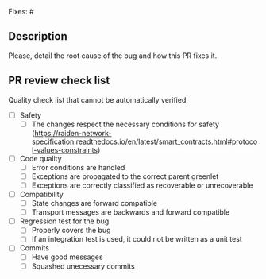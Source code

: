 Fixes: #<issue>

## Description

Please, detail the root cause of the bug and how this PR fixes it.

## PR review check list

Quality check list that cannot be automatically verified.

- [ ] Safety
    - [ ] The changes respect the necessary conditions for safety (https://raiden-network-specification.readthedocs.io/en/latest/smart_contracts.html#protocol-values-constraints)
- [ ] Code quality
    - [ ] Error conditions are handled
    - [ ] Exceptions are propagated to the correct parent greenlet
    - [ ] Exceptions are correctly classified as recoverable or unrecoverable
- [ ] Compatibility
    - [ ] State changes are forward compatible
    - [ ] Transport messages are backwards and forward compatible
- [ ] Regression test for the bug
    - [ ] Properly covers the bug
    - [ ] If an integration test is used, it could not be written as a unit test
- [ ] Commits
    - [ ] Have good messages
    - [ ] Squashed unecessary commits
